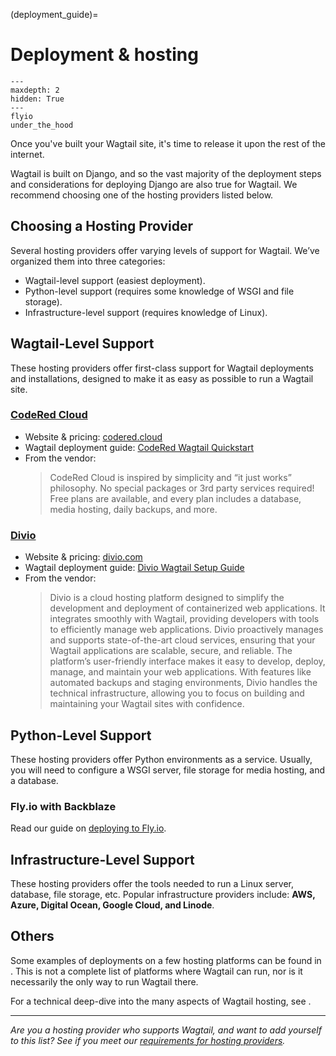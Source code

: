(deployment_guide)=

# Deployment & hosting

```{toctree}
---
maxdepth: 2
hidden: True
---
flyio
under_the_hood
```

Once you've built your Wagtail site, it's time to release it upon the rest of the internet.

Wagtail is built on Django, and so the vast majority of the deployment steps and considerations for deploying Django are also true for Wagtail. We recommend choosing one of the hosting providers listed below.

## Choosing a Hosting Provider

Several hosting providers offer varying levels of support for Wagtail. We’ve organized them into three categories:

-   Wagtail-level support (easiest deployment).
-   Python-level support (requires some knowledge of WSGI and file storage).
-   Infrastructure-level support (requires knowledge of Linux).

## Wagtail-Level Support

These hosting providers offer first-class support for Wagtail deployments and installations, designed to make it as easy as possible to run a Wagtail site.

### [CodeRed Cloud](https://www.codered.cloud/)

-   Website & pricing: [codered.cloud](https://www.codered.cloud/)
-   Wagtail deployment guide: [CodeRed Wagtail Quickstart](https://www.codered.cloud/docs/wagtail/quickstart/)
-   From the vendor:
    > CodeRed Cloud is inspired by simplicity and “it just works” philosophy. No special packages or 3rd party services required! Free plans are available, and every plan includes a database, media hosting, daily backups, and more.

### [Divio](https://www.divio.com/)

-   Website & pricing: [divio.com](https://www.divio.com/pricing/)
-   Wagtail deployment guide: [Divio Wagtail Setup Guide](https://docs.divio.com/introduction/wagtail/)
-   From the vendor:
    > Divio is a cloud hosting platform designed to simplify the development and deployment of containerized web applications. It integrates smoothly with Wagtail, providing developers with tools to efficiently manage web applications. Divio proactively manages and supports state-of-the-art cloud services, ensuring that your Wagtail applications are scalable, secure, and reliable. The platform’s user-friendly interface makes it easy to develop, deploy, manage, and maintain your web applications. With features like automated backups and staging environments, Divio handles the technical infrastructure, allowing you to focus on building and maintaining your Wagtail sites with confidence.

## Python-Level Support

These hosting providers offer Python environments as a service. Usually, you will need to configure a WSGI server, file storage for media hosting, and a database.

### Fly.io with Backblaze

Read our guide on [deploying to Fly.io](flyio).

## Infrastructure-Level Support

These hosting providers offer the tools needed to run a Linux server, database, file storage, etc. Popular infrastructure providers include: **AWS, Azure, Digital Ocean, Google Cloud, and Linode**.

## Others

Some examples of deployments on a few hosting platforms can be found in [](/advanced_topics/third_party_tutorials). This is not a complete list of platforms where Wagtail can run, nor is it necessarily the only way to run Wagtail there.

For a technical deep-dive into the many aspects of Wagtail hosting, see [](under_the_hood).

---

_Are you a hosting provider who supports Wagtail, and want to add yourself to this list? See if you meet our [requirements for hosting providers](https://github.com/wagtail/wagtail/wiki/Wagtail-Hosting-Providers)._
